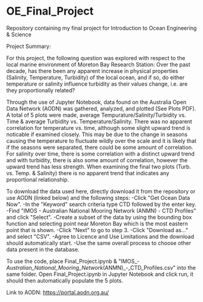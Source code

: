 # OE_Final_Project
Repository containing my final project for Introduction to Ocean Engineering & Science

Project Summary:

For this project, the following question was explored with respect to the local marine environment of Moreton Bay Research Station: Over the past decade, has there been any apparent increase in physical properties (Salinity, Temperature, Turbidity) of the local ocean, and if so, do either temperature or salinity influence turbidity as their values change, i.e. are they proportionally related?

Through the use of Jupyter Notebook, data found on the Australia Open Data Network (AODN) was gathered, analyzed, and plotted (See Plots PDF). A total of 5 plots were made, average Tempurature/Salinity/Turbidity vs. Time & average Turbidity vs. Temperature/Salinity. There was no apparent correlation for temperature vs. time, although some slight upward trend is noticable if examined closely. This may be due to the change in seasons causing the temperature to fluctuate wildly over the scale and it is likely that if the seasons were separated, there could be some amount of correlation. For salinity over time, there is some correlation with a distinct upward trend and with turbidity, there is also some amount of correlation, however the upward trend has less strength. When examining the final two plots (Turb. vs. Temp. & Salinity) there is no apparent trend that indicates any proportional relationship.

To download the data used here, directly download it from the repository or use AODN (linked below) and the following steps:
-Click "Get Ocean Data Now".
-In the "Keyword" search criteria type CTD followed by the enter key.
-Find "IMOS - Australian National Mooring Network (ANMN) - CTD Profiles" and click "Select".
-Create a subset of the data by using the bounding box function and selecting point near Moreton Bay which is the most eastern point that is shown. 
-Click "Next" to go to step 3.
-Click "Download as..." and select "CSV".
-Agree to Licence and Use Limitations and the download should automatically start.
-Use the same overall process to choose other data present in the database.

To use the code, place Final_Project.ipynb & "IMOS_-_Australian_National_Mooring_Network_(ANMN)_-_CTD_Profiles.csv" into the same folder. Open Final_Project.ipynb in Jupyter Notebook and click run, it should then automatically populate the 5 plots.

Link to AODN: https://portal.aodn.org.au/
